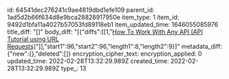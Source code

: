 id: 64541dec276241c9ae4819dbd1efe109
parent_id: 1ad5d2b66f634d8e9bca28828917950e
item_type: 1
item_id: 9492d1bfa11a4027b57053fd89118eb1
item_updated_time: 1646055085976
title_diff: "[]"
body_diff: "[{\"diffs\":[[1,\"[How To Work With Any API (API Tutorial using URL Requests)](\"],[0,\"https://\"]],\"start1\":0,\"start2\":0,\"length1\":8,\"length2\":69},{\"diffs\":[[0,\"cNLM3KOU\"],[1,\")\"]],\"start1\":96,\"start2\":96,\"length1\":8,\"length2\":9}]"
metadata_diff: {"new":{},"deleted":[]}
encryption_cipher_text: 
encryption_applied: 0
updated_time: 2022-02-28T13:32:29.989Z
created_time: 2022-02-28T13:32:29.989Z
type_: 13